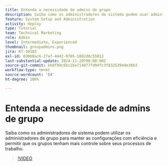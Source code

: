 ```yaml
---
title: Entenda a necessidade de admins de grupo
description: Saiba como os administradores de sistema podem usar administradores de grupo para ajudar a manter as configurações do [!DNL Workfront] e, ao mesmo tempo, conceder aos grupos mais controle sobre o trabalho.
feature: System Setup and Administration
activity: deploy
type: Tutorial
team: Technical Marketing
role: Admin
level: Intermediate, Experienced
thumbnail: groupadmins.png
jira: KT-10103
exl-id: 03060ac6-27af-4442-9705-1882d8c55012
last-substantial-update: 2024-11-20T00:00:00Z
source-git-commit: bbdf99c6bc1be714077fd94fc3f8325394de36b3
workflow-type: tm+mt
source-wordcount: '54'
ht-degree: 100%

---
```


# Entenda a necessidade de admins de grupo

Saiba como os administradores de sistema podem utilizar os administradores de grupo para manter as configurações com eficiência e permitir que os grupos tenham mais controle sobre seus processos de trabalho.

>[!VIDEO](https://video.tv.adobe.com/v/3439323/?quality=12&learn=on&enablevpops=1)


